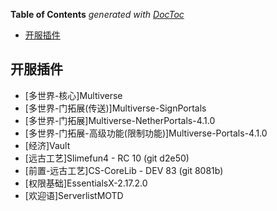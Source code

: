<!-- START doctoc generated TOC please keep comment here to allow auto update -->
<!-- DON'T EDIT THIS SECTION, INSTEAD RE-RUN doctoc TO UPDATE -->
**Table of Contents**  *generated with [DocToc](https://github.com/thlorenz/doctoc)*

- [开服插件](#%E5%BC%80%E6%9C%8D%E6%8F%92%E4%BB%B6)

<!-- END doctoc generated TOC please keep comment here to allow auto update -->

## 开服插件

- [多世界-核心]Multiverse
- [多世界-门拓展(传送)]Multiverse-SignPortals
- [多世界-门拓展]Multiverse-NetherPortals-4.1.0
- [多世界-门拓展-高级功能(限制功能)]Multiverse-Portals-4.1.0
- [经济]Vault
- [远古工艺]Slimefun4 - RC 10 (git d2e50)
- [前置-远古工艺]CS-CoreLib - DEV 83 (git 8081b)
- [权限基础]EssentialsX-2.17.2.0
- [欢迎语]ServerlistMOTD
